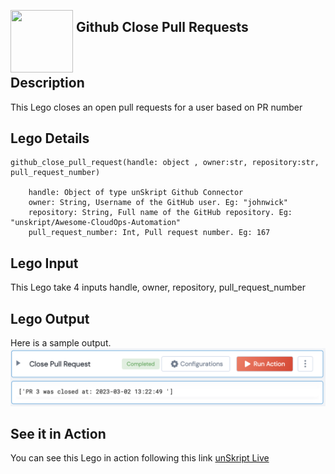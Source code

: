 [<img align="left" src="https://unskript.com/assets/favicon.png" width="100" height="100" style="padding-right: 5px">](https://unskript.com/assets/favicon.png) 
<h2>Github Close Pull Requests</h2>

<br>

## Description
This Lego closes an open pull requests for a user based on PR number

## Lego Details

    github_close_pull_request(handle: object , owner:str, repository:str, pull_request_number)

        handle: Object of type unSkript Github Connector
        owner: String, Username of the GitHub user. Eg: "johnwick"
        repository: String, Full name of the GitHub repository. Eg: "unskript/Awesome-CloudOps-Automation"
        pull_request_number: Int, Pull request number. Eg: 167 

## Lego Input
This Lego take 4 inputs handle, owner, repository, pull_request_number

## Lego Output
Here is a sample output.
<img src="./1.png">


## See it in Action

You can see this Lego in action following this link [unSkript Live](https://us.app.unskript.io)
